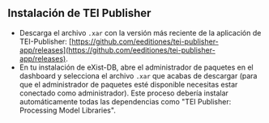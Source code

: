 Instalación de TEI Publisher
--------
*   Descarga el archivo `.xar` con la versión más reciente de la aplicación de TEI-Publisher: [https://github.com/eeditiones/tei-publisher-app/releases](https://github.com/eeditiones/tei-publisher-app/releases). 
*  En tu instalación de eXist-DB, abre el administrador de paquetes en el dashboard y selecciona el archivo `.xar` que acabas de descargar (para que el administrador de paquetes esté disponible necesitas estar conectado como administrador). Este proceso debería instalar automáticamente todas las dependencias como "TEI Publisher: Processing Model Libraries".

